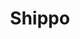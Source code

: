 ---
blog: https://goshippo.com/blog
codehost: https://github.com/https://github.com/jonsuh/hamburgers
facebook: https://facebook.com/goshippo
linkedin: https://linkedin.com/company/shippo
logohandle: goshippo
sort: goshippo
title: Shippo
twitter: https://x.com/goshippo
website: https://goshippo.com/
---